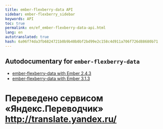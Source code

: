 ```yaml
--- 
title: ember-flexberry-data API 
sidebar: ember-flexberry_sidebar 
keywords: API 
toc: true 
permalink: en/ef_ember-flexberry-data-api.html 
lang: en 
autotranslated: true 
hash: 6a96f74da3fb6824721b0b9b40b0bf2bd99e2c158c4d911a706f726d88680b71 
--- 
```


## Autodocumentary for `ember-flexberry-data` 

* [ember-flexberry-data with Ember 2.4.3](http://flexberry.github.io/ember-flexberry-data/autodoc/develop/) 
* [ember-flexberry-data with Ember 3.1.3](http://flexberry.github.io/ember-flexberry-data/autodoc/feature-ember-update/) 



 # Переведено сервисом «Яндекс.Переводчик» http://translate.yandex.ru/